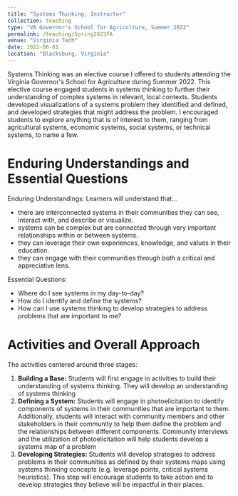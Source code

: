 ```yaml
---
title: "Systems Thinking, Instructor"
collection: teaching
type: "VA Governor's School for Agriculture, Summer 2022"
permalink: /teaching/Spring2023FA
venue: "Virginia Tech"
date: 2022-06-01
location: "Blacksburg, Virginia"
---
```

Systems Thinking was an elective course I offered to students attending the Virginia Governor's School for Agriculture during Summer 2022. This elective course engaged students in systems thinking to further their understanding of complex systems in relevant, local contexts. Students developed visualizations of a systems problem they identified and defined, and developed strategies that might address the problem. I encouraged students to explore anything that is of interest to them, ranging from agricultural systems, economic systems, social systems, or technical systems, to name a few. 

Enduring Understandings and Essential Questions
=====
Enduring Understandings: 
Learners will understand that…
- there are interconnected systems in their communities they can see, interact with, and describe or visualize.
- systems can be complex but are connected through very important relationships within or between systems.
- they can leverage their own experiences, knowledge, and values in their education.
- they can engage with their communities through both a critical and appreciative lens.

Essential Questions:
- Where do I see systems in my day-to-day?
- How do I identify and define the systems?
- How can I use systems thinking to develop strategies to address problems that are important to me?


Activities and Overall Approach
=====
The activities centered around three stages:
1. **Building a Base:** Students will first engage in activities to build their understanding of systems thinking. They will develop an understanding of systems thinking
2. **Defining a System:** Students will engage in photoelicitation to identify components of systems in their communities that are important to them. Additionally, students will interact with community members and other stakeholders in their community to help them define the problem and the relationships between different components. Community interviews and the utilization of photoelicitation will help students develop a systems map of a problem
3. **Developing Strategies:** Students will develop strategies to address problems in their communities as defined by their systems maps using systems thinking concepts (e.g. leverage points, critical systems heuristics). This step will encourage students to take action and to develop strategies they believe will be impactful in their places. 
